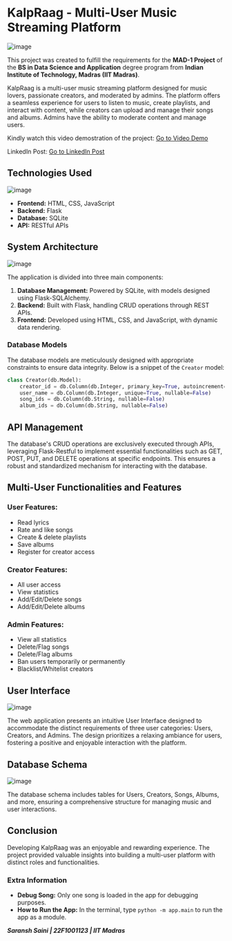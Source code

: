 # KalpRaag - Multi-User Music Streaming Platform
![image](https://github.com/user-attachments/assets/ba04c7e4-0fcc-4595-af82-9f82ff069667)

This project was created to fulfill the requirements for the **MAD-1 Project** of the **BS in Data Science and Application** degree program from **Indian Institute of Technology, Madras (IIT Madras)**.

KalpRaag is a multi-user music streaming platform designed for music lovers, passionate creators, and moderated by admins. The platform offers a seamless experience for users to listen to music, create playlists, and interact with content, while creators can upload and manage their songs and albums. Admins have the ability to moderate content and manage users.

Kindly watch this video demostration of the project: [Go to Video Demo](https://drive.google.com/file/d/1o0sdUVMwG27UjXLHg784Qswcl1zV3U4b/view?usp=sharing)

LinkedIn Post: [Go to LinkedIn Post](https://www.linkedin.com/posts/saranshsaini48_project-webdevelopment-fullstackdeveloper-activity-7170666359729610752-kARx?utm_source=share&utm_medium=member_desktop)

## Technologies Used

![image](https://github.com/user-attachments/assets/4b39c4ec-b3b6-4044-8cf5-e30ce44ef1a6)

- **Frontend:** HTML, CSS, JavaScript
- **Backend:** Flask
- **Database:** SQLite
- **API:** RESTful APIs

## System Architecture

![image](https://github.com/user-attachments/assets/fec1d02b-82d5-42e4-8561-d074f6daa568)

The application is divided into three main components:

1. **Database Management:** Powered by SQLite, with models designed using Flask-SQLAlchemy.
2. **Backend:** Built with Flask, handling CRUD operations through REST APIs.
3. **Frontend:** Developed using HTML, CSS, and JavaScript, with dynamic data rendering.

### Database Models

The database models are meticulously designed with appropriate constraints to ensure data integrity. Below is a snippet of the `Creator` model:

```python
class Creator(db.Model):
    creator_id = db.Column(db.Integer, primary_key=True, autoincrement=True)
    user_name = db.Column(db.Integer, unique=True, nullable=False)
    song_ids = db.Column(db.String, nullable=False)
    album_ids = db.Column(db.String, nullable=False)
```

## API Management

The database's CRUD operations are exclusively executed through APIs, leveraging Flask-Restful to implement essential functionalities such as GET, POST, PUT, and DELETE operations at specific endpoints. This ensures a robust and standardized mechanism for interacting with the database.

## Multi-User Functionalities and Features

### User Features:

- Read lyrics
- Rate and like songs
- Create & delete playlists
- Save albums
- Register for creator access

### Creator Features:

- All user access
- View statistics
- Add/Edit/Delete songs
- Add/Edit/Delete albums

### Admin Features:

- View all statistics
- Delete/Flag songs
- Delete/Flag albums
- Ban users temporarily or permanently
- Blacklist/Whitelist creators

## User Interface

![image](https://github.com/user-attachments/assets/595c8369-ab80-4c98-9121-3500c55328df)

The web application presents an intuitive User Interface designed to accommodate the distinct requirements of three user categories: Users, Creators, and Admins. The design prioritizes a relaxing ambiance for users, fostering a positive and enjoyable interaction with the platform.

## Database Schema

![image](https://github.com/user-attachments/assets/a217efc9-ed16-4066-9ed9-6b73ed851f26)

The database schema includes tables for Users, Creators, Songs, Albums, and more, ensuring a comprehensive structure for managing music and user interactions.

## Conclusion

Developing KalpRaag was an enjoyable and rewarding experience. The project provided valuable insights into building a multi-user platform with distinct roles and functionalities.

### Extra Information

- **Debug Song:** Only one song is loaded in the app for debugging purposes.
- **How to Run the App:** In the terminal, type `python -m app.main` to run the app as a module.

***Saransh Saini | 22F1001123 | IIT Madras***
